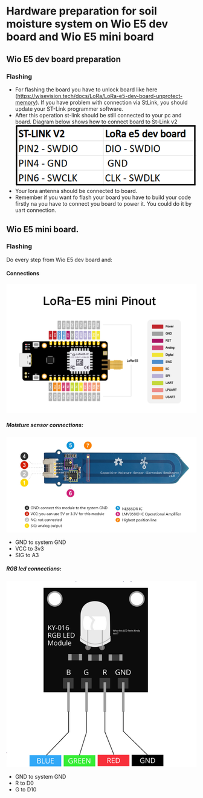 # Hardware preparation for soil moisture system on Wio E5 dev board and Wio E5 mini board
## Wio E5 dev board preparation
### Flashing
* For flashing the board you have to unlock board like here (https://wisevision.tech/docs/LoRa/LoRa-e5-dev-board-unprotect-memory). If you have problem with connection via StLink, you should update your ST-Link programmer software.
* After this operation st-link should be still connected to your pc and board. Diagram below shows how to connect board to St-Link v2
![Connection diagram](st-link.png) 
* Your lora antenna should be connected to board.
* Remember if you want fo flash your board you have to build your code firstly na you have to connect you board to power it. You could do it by uart connection.
## Wio E5 mini board.
### Flashing
Do every step from Wio E5 dev board and:
#### Connections
![Wio E5 mini board pinout](lora-e5_mini_pinout.png) 
##### Moisture sensor connections:
![GROVE moisture capicity sensor pinout](pin_out_moisture_grove.jpg) 
* GND to system GND
* VCC to 3v3
* SIG to A3
##### RGB led connections:
![RGB pin out](rgb_pin_out.png) 
* GND to system GND
* R to D0
* G to D10

